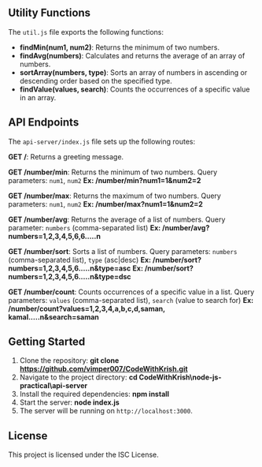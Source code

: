 ## Utility Functions

The `util.js` file exports the following functions:

- **findMin(num1, num2)**: Returns the minimum of two numbers.
- **findAvg(numbers)**: Calculates and returns the average of an array of numbers.
- **sortArray(numbers, type)**: Sorts an array of numbers in ascending or descending order based on the specified type.
- **findValue(values, search)**: Counts the occurrences of a specific value in an array.

## API Endpoints

The `api-server/index.js` file sets up the following routes:

**GET /**: Returns a greeting message.

**GET /number/min**: Returns the minimum of two numbers.
Query parameters: `num1`, `num2`
**Ex: /number/min?num1=1&num2=2**

**GET /number/max**: Returns the maximum of two numbers.
Query parameters: `num1`, `num2`
**Ex: /number/max?num1=1&num2=2**

**GET /number/avg**: Returns the average of a list of numbers.
Query parameter: `numbers` (comma-separated list)
**Ex: /number/avg?numbers=1,2,3,4,5,6,6.....n**

**GET /number/sort**: Sorts a list of numbers.
Query parameters: `numbers` (comma-separated list), `type` (asc|desc)
**Ex: /number/sort?numbers=1,2,3,4,5,6.....n&type=asc**
**Ex: /number/sort?numbers=1,2,3,4,5,6.....n&type=dsc**

**GET /number/count**: Counts occurrences of a specific value in a list.
Query parameters: `values` (comma-separated list), `search` (value to search for)
**Ex: /number/count?values=1,2,3,4,a,b,c,d,saman, kamal.....n&search=saman**

## Getting Started

1. Clone the repository: **git clone https://github.com/vimper007/CodeWithKrish.git**
2. Navigate to the project directory: **cd CodeWithKrish\node-js-practical\api-server**
3. Install the required dependencies: **npm install**
4. Start the server: **node index.js**
5. The server will be running on `http://localhost:3000`.

## License

This project is licensed under the ISC License.
